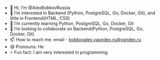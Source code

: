 - 👋 Hi, I’m @AlexBobkovRussia
- 👀 I’m interested in Backend (Python, PostgreSQL, Go, Docker, Git), and little in Frontend(HTML, CSS)
- 🌱 I’m currently learning Python, PostgreSQL, Go, Docker, Git
- 💞️ I’m looking to collaborate on Backend(Python, PostgreSQL, Go, Docker, Git)
- 📫 How to reach me: email - bobkovalex.yaundex.ru@yandex.ru
- 😄 Pronouns: He
- ⚡ Fun fact: I am very interested in programming
<!---
AlexBobkovRussia/AlexBobkovRussia is a ✨ special ✨ repository because its `README.md` (this file) appears on your GitHub profile.
You can click the Preview link to take a look at your changes.
--->
